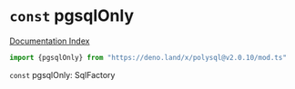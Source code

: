 # `const` pgsqlOnly

[Documentation Index](../README.md)

```ts
import {pgsqlOnly} from "https://deno.land/x/polysql@v2.0.10/mod.ts"
```

`const` pgsqlOnly: SqlFactory

